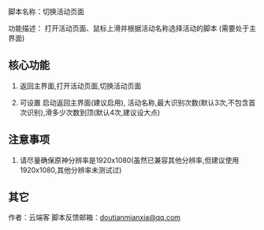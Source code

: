 脚本名称：切换活动页面

功能描述： 打开活动页面、鼠标上滑并根据活动名称选择活动的脚本 (需要处于主界面)


## 核心功能

1. 返回主界面,打开活动页面,切换活动页面

2. 可设置 启动返回主界面(建议启用), 活动名称,最大识别次数(默认3次,不包含首次识别),滑多少次数到顶(默认4次,建议设大点)

## 注意事项

1. 请尽量确保原神分辨率是1920x1080(虽然已兼容其他分辨率,但建议使用1920x1080,其他分辨率未测试过)

## 其它

作者：云端客
脚本反馈邮箱：doutianmianxia@qq.com